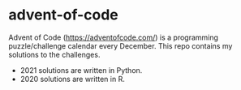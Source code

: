 # advent-of-code

Advent of Code (<https://adventofcode.com/>) is a programming puzzle/challenge calendar every December. This repo contains my solutions to the challenges.

* 2021 solutions are written in Python.
* 2020 solutions are written in R.